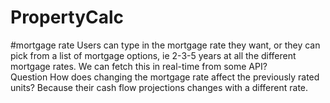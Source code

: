 # PropertyCalc

#mortgage rate
Users can type in the mortgage rate they want, or they can pick from a list of mortgage options, ie 2-3-5 years at all the different mortgage rates.  We can fetch this in real-time from some API?  
Question
How does changing the mortgage rate affect the previously rated units?  Because their cash flow projections changes with a different rate.
